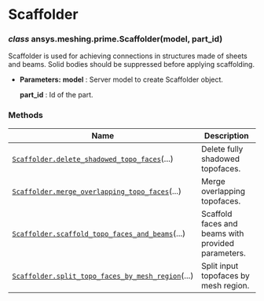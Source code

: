 <!-- vale off -->

# Scaffolder

<a id="ansys.meshing.prime.Scaffolder"></a>

### *class* ansys.meshing.prime.Scaffolder(model, part_id)

Scaffolder is used for achieving connections in structures made of sheets and beams. Solid bodies should be suppressed before applying scaffolding.

* **Parameters:**
  **model**
  : Server model to create Scaffolder object.

  **part_id**
  : Id of the part.

<!-- !! processed by numpydoc !! -->

### Methods

| Name | Description |
|---------------------------------------------------------------------------------------------------------------------------------------------------------------------------------------|----------------------------------------------------|
| [`Scaffolder.delete_shadowed_topo_faces`](ansys.meshing.prime.Scaffolder.delete_shadowed_topo_faces.md#ansys.meshing.prime.Scaffolder.delete_shadowed_topo_faces)(...)                | Delete fully shadowed topofaces.                   |
| [`Scaffolder.merge_overlapping_topo_faces`](ansys.meshing.prime.Scaffolder.merge_overlapping_topo_faces.md#ansys.meshing.prime.Scaffolder.merge_overlapping_topo_faces)(...)          | Merge overlapping topofaces.                       |
| [`Scaffolder.scaffold_topo_faces_and_beams`](ansys.meshing.prime.Scaffolder.scaffold_topo_faces_and_beams.md#ansys.meshing.prime.Scaffolder.scaffold_topo_faces_and_beams)(...)       | Scaffold faces and beams with provided parameters. |
| [`Scaffolder.split_topo_faces_by_mesh_region`](ansys.meshing.prime.Scaffolder.split_topo_faces_by_mesh_region.md#ansys.meshing.prime.Scaffolder.split_topo_faces_by_mesh_region)(...) | Split input topofaces by mesh region.              |
<!-- vale on -->